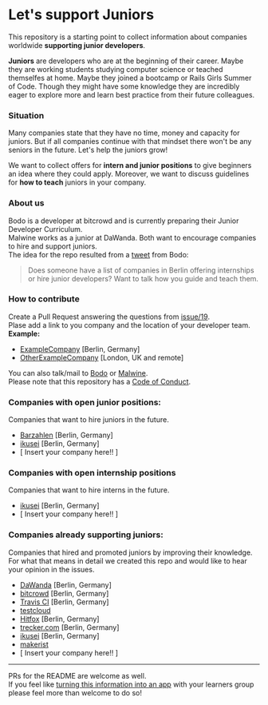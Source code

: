 # Let's support Juniors

This repository is a starting point to collect information about companies worldwide **supporting junior developers**.  

**Juniors** are developers who are at the beginning of their career. Maybe they are working students studying computer science or teached themselfes at home. Maybe they joined a bootcamp or Rails Girls Summer of Code. Though they might have some knowledge they are incredibly eager to explore more and learn best practice from their future colleagues.  

### Situation  

Many companies state that they have no time, money and capacity for juniors. But if all companies continue with that mindset there won't be any seniors in the future. Let's help the juniors grow!  

We want to collect offers for **intern and junior positions** to give beginners an idea where they could apply. Moreover, we want to discuss guidelines for **how to teach** juniors in your company.  

### About us

Bodo is a developer at bitcrowd and is currently preparing their Junior Developer Curriculum.  
Malwine works as a junior at DaWanda. Both want to encourage companies to hire and support juniors.  
The idea for the repo resulted from a [tweet](https://twitter.com/bitboxer/status/558921160562597890) from Bodo:
> Does someone have a list of companies in Berlin offering internships or hire junior developers? Want to talk how you guide and teach them.  

### How to contribute
Create a Pull Request answering the questions from [issue/19](https://github.com/Malwine/support-juniors/issues/19).  
Plase add a link to you company and the location of your developer team.  
**Example:**
- [ExampleCompany](https://github.com/Malwine/juniors-in-berlin/blob/master/README.md) [Berlin, Germany]  
- [OtherExampleCompany](https://github.com/Malwine/juniors-in-berlin/blob/master/README.md) [London, UK and remote]  

You can also talk/mail to [Bodo](https://twitter.com/bitboxer) or [Malwine](https://twitter.com/malweene).  
Please note that this repository has a [Code of Conduct](http://berlincodeofconduct.org/).

### Companies with open junior positions:

Companies that want to hire juniors in the future.   

- [Barzahlen](http://barzahlen.de) [Berlin, Germany]
- [ikusei](http://ikusei.de) [Berlin, Germany]
- [ Insert your company here!! ]  

### Companies with open internship positions

Companies that want to hire interns in the future.

- [ikusei](http://ikusei.de) [Berlin, Germany]
- [ Insert your company here!! ]

### Companies already supporting juniors:

Companies that hired and promoted juniors by improving their knowledge.  
For what that means in detail we created this repo and would like to hear your opinion in the issues.

- [DaWanda](http://jobs.dawanda.com/de/) [Berlin, Germany]
- [bitcrowd](http://bitcrowd.net) [Berlin, Germany]
- [Travis CI](http://travis-ci.com) [Berlin, Germany]
- [testcloud](https://www.testcloud.io)
- [Hitfox](http://www.hitfoxgroup.com) [Berlin, Germany]
- [trecker.com](http://trecker.com) [Berlin, Germany]
- [ikusei](http://ikusei.de) [Berlin, Germany]
- [makerist](https://www.makerist.de)
- [ Insert your company here!! ]


---
PRs for the README are welcome as well.  
If you feel like [turning this information into an app](https://twitter.com/sferik/status/558979272816091136) with your learners group please feel more than welcome to do so!
